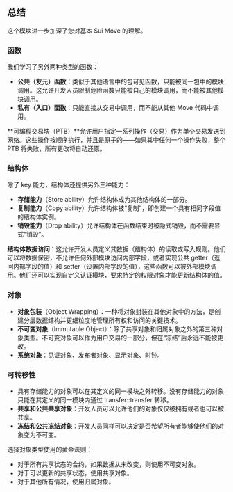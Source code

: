 ## 总结

这个模块进一步加深了您对基本 Sui Move 的理解。

### 函数

我们学习了另外两种类型的函数：

- **公共（友元）函数**：类似于其他语言中的包可见函数，只能被同一包中的模块调用。这允许开发人员限制危险函数只能被自己的模块调用，而不能被其他模块调用。
- **私有（入口）函数**：只能直接从交易中调用，而不能从其他 Move 代码中调用。

**可编程交易块（PTB）**允许用户指定一系列操作（交易）作为单个交易发送到网络。这些操作按顺序执行，并且是原子的——如果其中任何一个操作失败，整个 PTB 将失败，所有更改将自动还原。

### 结构体

除了 key 能力，结构体还提供另外三种能力：

- **存储能力**（Store ability）允许结构体成为其他结构体的一部分。
- **复制能力**（Copy ability）允许结构体被“复制”，即创建一个具有相同字段值的结构体实例。
- **销毁能力**（Drop ability）允许结构体在函数结束时被隐式销毁，而不需要显式“销毁”。

**结构体数据访问**：这允许开发人员定义其数据（结构体）的读取或写入规则。他们可以将数据保密，不允许任何外部模块访问内部字段，或者实现公共 getter（返回内部字段的值）和 setter（设置内部字段的值），这些函数可以被外部模块调用。他们还可以实现自定义认证模块，要求特定的权限对象才能更新结构体的值。

### 对象

- **对象包装**（Object Wrapping）：一种将对象封装在其他对象中的方法，是创建分层数据结构并更细粒度地管理所有权和访问的关键技术。
- **不可变对象**（Immutable Object）：除了共享对象和归属对象之外的第三种对象类型。不可变对象可以作为用户交易的一部分，但在“冻结”后永远不能被更改。
- **系统对象**：见证对象、发布者对象、显示对象、时钟。

### 可转移性

- 具有存储能力的对象可以在其定义的同一模块之外转移。没有存储能力的对象只能在其定义的同一模块内通过 transfer::transfer 转移。
- **共享和公共共享对象**：开发人员可以允许他们的对象仅仅被拥有或者也可以被共享。
- **冻结和公共冻结对象**：开发人员同样可以决定是否希望所有者能够使他们的对象变为不可变。

选择对象类型使用的黄金法则：

- 对于所有共享状态的合约，如果数据从未改变，则使用不可变对象。
- 对于可以更新的共享状态，使用共享对象。
- 对于其他所有情况，使用归属对象。